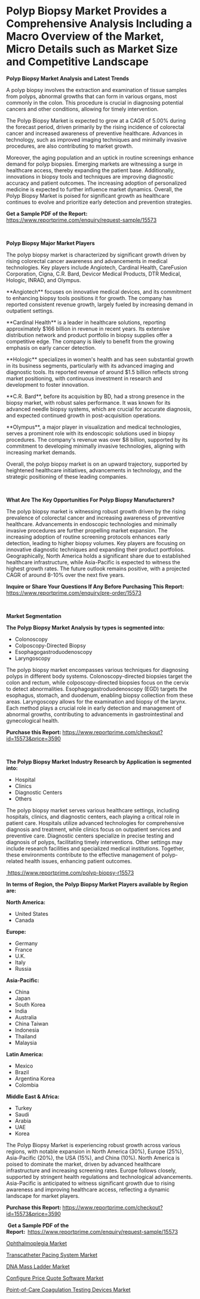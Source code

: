 <p><h1>Polyp Biopsy Market Provides a Comprehensive Analysis Including a Macro Overview of the Market, Micro Details such as Market Size and Competitive Landscape</h1></p><p><strong>Polyp Biopsy Market Analysis and Latest Trends</strong></p>
<p><p>A polyp biopsy involves the extraction and examination of tissue samples from polyps, abnormal growths that can form in various organs, most commonly in the colon. This procedure is crucial in diagnosing potential cancers and other conditions, allowing for timely intervention. </p><p>The Polyp Biopsy Market is expected to grow at a CAGR of 5.00% during the forecast period, driven primarily by the rising incidence of colorectal cancer and increased awareness of preventive healthcare. Advances in technology, such as improved imaging techniques and minimally invasive procedures, are also contributing to market growth. </p><p>Moreover, the aging population and an uptick in routine screenings enhance demand for polyp biopsies. Emerging markets are witnessing a surge in healthcare access, thereby expanding the patient base. Additionally, innovations in biopsy tools and techniques are improving diagnostic accuracy and patient outcomes. The increasing adoption of personalized medicine is expected to further influence market dynamics. Overall, the Polyp Biopsy Market is poised for significant growth as healthcare continues to evolve and prioritize early detection and prevention strategies.</p></p>
<p><strong>Get a Sample PDF of the Report:&nbsp;</strong> <a href="https://www.reportprime.com/enquiry/request-sample/15573?utm_campaign=1088&utm_medium=2&utm_source=Github&utm_content=ia&utm_term=05112024&utm_id=polyp-biopsy">https://www.reportprime.com/enquiry/request-sample/15573</a></p>
<p>&nbsp;</p>
<p><strong>Polyp Biopsy Major Market Players</strong></p>
<p><p>The polyp biopsy market is characterized by significant growth driven by rising colorectal cancer awareness and advancements in medical technologies. Key players include Angiotech, Cardinal Health, CareFusion Corporation, Cigna, C.R. Bard, Devicor Medical Products, DTR Medical, Hologic, INRAD, and Olympus.</p><p>**Angiotech** focuses on innovative medical devices, and its commitment to enhancing biopsy tools positions it for growth. The company has reported consistent revenue growth, largely fueled by increasing demand in outpatient settings.</p><p>**Cardinal Health** is a leader in healthcare solutions, reporting approximately $166 billion in revenue in recent years. Its extensive distribution network and product portfolio in biopsy supplies offer a competitive edge. The company is likely to benefit from the growing emphasis on early cancer detection.</p><p>**Hologic** specializes in women's health and has seen substantial growth in its business segments, particularly with its advanced imaging and diagnostic tools. Its reported revenue of around $1.5 billion reflects strong market positioning, with continuous investment in research and development to foster innovation.</p><p>**C.R. Bard**, before its acquisition by BD, had a strong presence in the biopsy market, with robust sales performance. It was known for its advanced needle biopsy systems, which are crucial for accurate diagnosis, and expected continued growth in post-acquisition operations.</p><p>**Olympus**, a major player in visualization and medical technologies, serves a prominent role with its endoscopic solutions used in biopsy procedures. The company's revenue was over $8 billion, supported by its commitment to developing minimally invasive technologies, aligning with increasing market demands.</p><p>Overall, the polyp biopsy market is on an upward trajectory, supported by heightened healthcare initiatives, advancements in technology, and the strategic positioning of these leading companies.</p></p>
<p>&nbsp;</p>
<p><strong>What Are The Key Opportunities For Polyp Biopsy Manufacturers?</strong></p>
<p><p>The polyp biopsy market is witnessing robust growth driven by the rising prevalence of colorectal cancer and increasing awareness of preventive healthcare. Advancements in endoscopic technologies and minimally invasive procedures are further propelling market expansion. The increasing adoption of routine screening protocols enhances early detection, leading to higher biopsy volumes. Key players are focusing on innovative diagnostic techniques and expanding their product portfolios. Geographically, North America holds a significant share due to established healthcare infrastructure, while Asia-Pacific is expected to witness the highest growth rates. The future outlook remains positive, with a projected CAGR of around 8-10% over the next five years.</p></p>
<p><strong>Inquire or Share Your Questions If Any Before Purchasing This Report:</strong> <a href="https://www.reportprime.com/enquiry/pre-order/15573?utm_campaign=1088&utm_medium=2&utm_source=Github&utm_content=ia&utm_term=05112024&utm_id=polyp-biopsy">https://www.reportprime.com/enquiry/pre-order/15573</a></p>
<p>&nbsp;</p>
<p><strong>Market Segmentation</strong></p>
<p><strong>The Polyp Biopsy Market Analysis by types is segmented into:</strong></p>
<p><ul><li>Colonoscopy</li><li>Colposcopy-Directed Biopsy</li><li>Esophagogastroduodenoscopy</li><li>Laryngoscopy</li></ul></p>
<p><p>The polyp biopsy market encompasses various techniques for diagnosing polyps in different body systems. Colonoscopy-directed biopsies target the colon and rectum, while colposcopy-directed biopsies focus on the cervix to detect abnormalities. Esophagogastroduodenoscopy (EGD) targets the esophagus, stomach, and duodenum, enabling biopsy collection from these areas. Laryngoscopy allows for the examination and biopsy of the larynx. Each method plays a crucial role in early detection and management of abnormal growths, contributing to advancements in gastrointestinal and gynecological health.</p></p>
<p><strong>Purchase this Report:&nbsp;</strong><a href="https://www.reportprime.com/checkout?id=15573&price=3590&utm_campaign=1088&utm_medium=2&utm_source=Github&utm_content=ia&utm_term=05112024&utm_id=polyp-biopsy">https://www.reportprime.com/checkout?id=15573&price=3590</a></p>
<p>&nbsp;</p>
<p><strong>The Polyp Biopsy Market Industry Research by Application is segmented into:</strong></p>
<p><ul><li>Hospital</li><li>Clinics</li><li>Diagnostic Centers</li><li>Others</li></ul></p>
<p><p>The polyp biopsy market serves various healthcare settings, including hospitals, clinics, and diagnostic centers, each playing a critical role in patient care. Hospitals utilize advanced technologies for comprehensive diagnosis and treatment, while clinics focus on outpatient services and preventive care. Diagnostic centers specialize in precise testing and diagnosis of polyps, facilitating timely interventions. Other settings may include research facilities and specialized medical institutions. Together, these environments contribute to the effective management of polyp-related health issues, enhancing patient outcomes.</p></p>
<p><a href="https://www.reportprime.com/polyp-biopsy-r15573?utm_campaign=1088&utm_medium=2&utm_source=Github&utm_content=ia&utm_term=05112024&utm_id=polyp-biopsy">&nbsp;https://www.reportprime.com/polyp-biopsy-r15573</a></p>
<p><strong>In terms of Region, the Polyp Biopsy Market Players available by Region are:</strong></p>
<p>
    <p> <strong> North America: </strong>
        <ul>
            <li>United States</li>
            <li>Canada</li>
        </ul>
        </p> 
    <p> <strong> Europe: </strong>
        <ul>
            <li>Germany</li>
            <li>France</li>
            <li>U.K.</li>
            <li>Italy</li>
            <li>Russia</li>
        </ul>
        </p> 
    <p> <strong> Asia-Pacific: </strong>
        <ul>
            <li>China</li>
            <li>Japan</li>
            <li>South Korea</li>
            <li>India</li>
            <li>Australia</li>
            <li>China Taiwan</li>
            <li>Indonesia</li>
            <li>Thailand</li>
            <li>Malaysia</li>
        </ul>
        </p> 
    <p> <strong> Latin America: </strong>
        <ul>
            <li>Mexico</li>
            <li>Brazil</li>
            <li>Argentina Korea</li>
            <li>Colombia</li>
        </ul>
        </p> 
    <p> <strong> Middle East & Africa: </strong>
        <ul>
            <li>Turkey</li>
            <li>Saudi</li>
            <li>Arabia</li>
            <li>UAE</li>
            <li>Korea</li>
        </ul>
    </p>
    </p>
<p><p>The Polyp Biopsy Market is experiencing robust growth across various regions, with notable expansion in North America (30%), Europe (25%), Asia-Pacific (20%), the USA (15%), and China (10%). North America is poised to dominate the market, driven by advanced healthcare infrastructure and increasing screening rates. Europe follows closely, supported by stringent health regulations and technological advancements. Asia-Pacific is anticipated to witness significant growth due to rising awareness and improving healthcare access, reflecting a dynamic landscape for market players.</p></p>
<p><strong>Purchase this Report: </strong><a href="https://www.reportprime.com/checkout?id=15573&price=3590&utm_campaign=1088&utm_medium=2&utm_source=Github&utm_content=ia&utm_term=05112024&utm_id=polyp-biopsy">https://www.reportprime.com/checkout?id=15573&price=3590</a></p>
<p>&nbsp;<strong>Get a Sample PDF of the Report:&nbsp;&nbsp;</strong><a href="https://www.reportprime.com/enquiry/request-sample/15573?utm_campaign=1088&utm_medium=2&utm_source=Github&utm_content=ia&utm_term=05112024&utm_id=polyp-biopsy">https://www.reportprime.com/enquiry/request-sample/15573</a></p>
<p><strong></strong></p>
<p><p><a href="https://github.com/alea79alre/Market-Research-Report-List-1/blob/main/ophthalmoplegia-market.md?utm_campaign=1088&utm_medium=2&utm_source=Github&utm_content=ia&utm_term=05112024&utm_id=polyp-biopsy">Ophthalmoplegia Market</a></p><p><a href="https://issuu.com/reportprime-2/docs/transcatheter-pacing-system-market-_e5b188cb8e13d6?utm_campaign=1088&utm_medium=2&utm_source=Github&utm_content=ia&utm_term=05112024&utm_id=polyp-biopsy">Transcatheter Pacing System Market</a></p><p><a href="https://issuu.com/reportprime-2/docs/dna-mass-ladder-market-size-2030.pp_d9fd5ef75c9bdf?utm_campaign=1088&utm_medium=2&utm_source=Github&utm_content=ia&utm_term=05112024&utm_id=polyp-biopsy">DNA Mass Ladder Market</a></p><p><a href="https://github.com/wanvigsqmunsenr/Market-Research-Report-List-1/blob/main/configure-price-quote-software-market.md?utm_campaign=1088&utm_medium=2&utm_source=Github&utm_content=ia&utm_term=05112024&utm_id=polyp-biopsy">Configure Price Quote Software Market</a></p><p><a href="https://issuu.com/reportprime-2/docs/point-of-care-coagulation-testing-d_ca4c6c969aec4e?utm_campaign=1088&utm_medium=2&utm_source=Github&utm_content=ia&utm_term=05112024&utm_id=polyp-biopsy">Point-of-Care Coagulation Testing Devices Market</a></p></p>